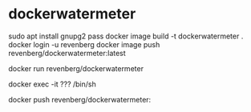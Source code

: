 # dockerwatermeter

sudo apt install gnupg2 pass
docker image build -t dockerwatermeter  .
docker login -u revenberg
docker image push revenberg/dockerwatermeter:latest

docker run revenberg/dockerwatermeter

docker exec -it ??? /bin/sh

docker push revenberg/dockerwatermeter: